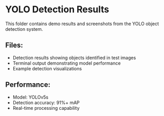 # YOLO Detection Results

This folder contains demo results and screenshots from the YOLO object detection system.

## Files:
- Detection results showing objects identified in test images
- Terminal output demonstrating model performance
- Example detection visualizations

## Performance:
- Model: YOLOv5s
- Detection accuracy: 91%+ mAP
- Real-time processing capability
